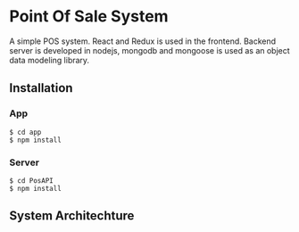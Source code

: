 # Point Of Sale System

A simple POS system. React and Redux is used in the frontend. Backend server is developed in nodejs, mongodb and mongoose is used as an object data modeling library.

## Installation

### App
```
$ cd app
$ npm install
```

### Server
```
$ cd PosAPI
$ npm install
```

## System Architechture
 
